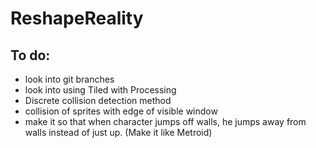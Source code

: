 # ReshapeReality

## To do:

- look into git branches
- look into using Tiled with Processing
- Discrete collision detection method
- collision of sprites with edge of visible window
- make it so that when character jumps off walls, he jumps away from walls instead of just up. (Make it like Metroid)
